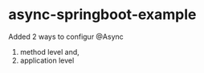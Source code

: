 # async-springboot-example
Added 2 ways to configur @Async 
1. method level and,
2. application level
